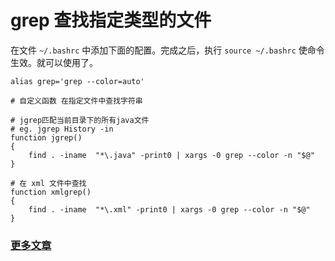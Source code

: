 # grep 查找指定类型的文件

在文件 `~/.bashrc` 中添加下面的配置。完成之后，执行 `source ~/.bashrc` 使命令生效。就可以使用了。

```
alias grep='grep --color=auto'

# 自定义函数 在指定文件中查找字符串

# jgrep匹配当前目录下的所有java文件
# eg. jgrep History -in
function jgrep()
{
    find . -iname  "*\.java" -print0 | xargs -0 grep --color -n "$@"
}

# 在 xml 文件中查找
function xmlgrep()
{
    find . -iname  "*\.xml" -print0 | xargs -0 grep --color -n "$@"
}
```

### [更多文章](https://github.com/YoungBear/MyBlog/blob/master/README.md)